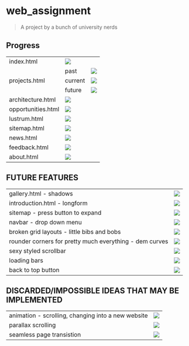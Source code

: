 # web_assignment
>A project by a bunch of university nerds

 Progress
 --------
<table>
  <tr>
    <td>index.html</td>
    <td><img src="http://progressed.io/bar/99?title=Polishing"></td>
  </tr>
  <tr>
    <td rowspan="4">projects.html</td>
  </tr>
  <tr>
    <td>past</td>
    <td><img src="http://progressed.io/bar/0?title=Pending"></td>
  </tr>
  <tr>
    <td>current</td>
    <td><img src="http://progressed.io/bar/0?title=Pending"></td>
  </tr>
  <tr>
    <td>future</td>
    <td><img src="http://progressed.io/bar/0?title=Pending"></td>
  </tr>
  <tr>
    <td>architecture.html</td>
    <td><img src="http://progressed.io/bar/0?title=Pending"></td>
  </tr>
  <tr>
    <td>opportunities.html</td>
    <td><img src="http://progressed.io/bar/0?title=Pending"></td>
  </tr>
  <tr>
    <td>lustrum.html</td>
    <td><img src="http://progressed.io/bar/90?title=lackinginfo"></td>
  </tr>
  <tr>
    <td>sitemap.html</td>
    <td><img src="http://progressed.io/bar/100?title=Finished"></td>
  </tr>
  <tr>
    <td>news.html</td>
    <td><img src="http://progressed.io/bar/0?title=Pending"></td>
  </tr>
  <tr>
    <td>feedback.html</td>
    <td><img src="http://progressed.io/bar/70?title=Polishing"></td>
  </tr>
  <tr>
    <td>about.html</td>
    <td><img src="http://progressed.io/bar/1?title=Pending"></td>
  </tr>
</table>

FUTURE FEATURES
---------------
<table>
 <tr>
    <td>gallery.html - shadows</td>
    <td><img src="https://placehold.it/15/f03c15/000000?text=+"></td>
 </tr>
  <tr>
    <td>introduction.html - longform</td>
    <td><img src="https://placehold.it/15/f03c15/000000?text=+"></td>
 </tr>
  <tr>
    <td>sitemap - press button to expand</td>
    <td><img src="https://placehold.it/15/00ff00/000000?text=+"></td>
 </tr>
  <tr>
    <td>navbar - drop down menu</td>
    <td><img src="https://placehold.it/15/00ff00/000000?text=+"></td>
 </tr>
  <tr>
    <td>broken grid layouts - little bibs and bobs  </td>
    <td><img src="https://placehold.it/15/f03c15/000000?text=+"></td>
 </tr>
  <tr>
    <td> rounder corners for pretty much everything - dem curves</td>
    <td><img src="https://placehold.it/15/f03c15/000000?text=+"></td>
 </tr>
   <tr>
    <td>sexy styled scrollbar   </td>
    <td><img src="https://placehold.it/15/f03c15/000000?text=+"></td>
 </tr>
   <tr>
    <td>loading bars</td>
    <td><img src="https://placehold.it/15/f03c15/000000?text=+"></td>
 </tr>
   <tr>
    <td>back to top button </td>
    <td><img src="https://placehold.it/15/00ff00/000000?text=+"></td>
 </tr>
 </table>
  
DISCARDED/IMPOSSIBLE IDEAS THAT MAY BE IMPLEMENTED
--------------------------------------------------
<table>
  <tr>
    <td>animation - scrolling, changing into a new website</td>
    <td><img src="https://placehold.it/15/f03c15/000000?text=+"></td>
  </tr>
  <tr>
    <td>parallax scrolling</td>
    <td><img src="https://placehold.it/15/00ff00/000000?text=+"></td>
  </tr>
  <tr>
    <td>seamless page transistion</td>
    <td><img src="https://placehold.it/15/f03c15/000000?text=+"></td>
  </tr>
</table>







